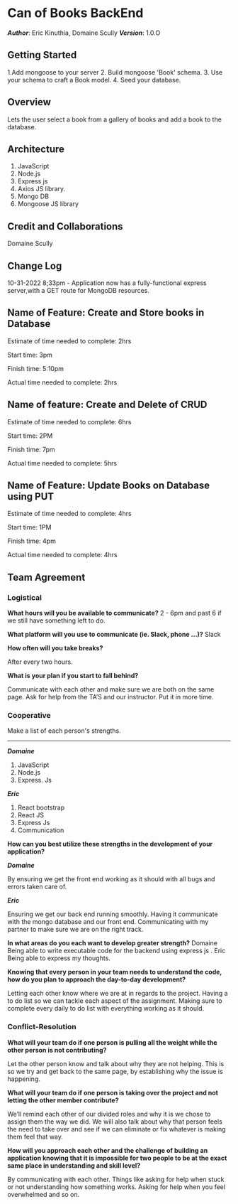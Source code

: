 # Can of Books BackEnd

***Author***: Eric Kinuthia, Domaine Scully
***Version***: 1.0.O

## Getting Started

 1.Add mongoose to your server
 2. Build mongoose 'Book' schema.
 3. Use your schema to craft a Book model.
 4. Seed your database.


## Overview

Lets the user select a book from a gallery of books and add a book to the database.

## Architecture

1. JavaScript
2. Node.js
3. Express js
4. Axios JS library.
5. Mongo DB
6. Mongoose JS library


## Credit and Collaborations 

Domaine Scully

## Change Log

10-31-2022 8;33pm - Application now has a fully-functional express server,with a GET route for MongoDB resources.

## Name of Feature: Create and Store books in Database

Estimate of time needed to complete: 2hrs

Start time: 3pm

Finish time: 5:10pm

Actual time needed to complete: 2hrs

## Name of feature: Create and Delete of CRUD

Estimate of time needed to complete: 6hrs

Start time: 2PM

Finish time: 7pm

Actual time needed to complete: 5hrs

## Name of Feature: Update Books on Database using PUT

Estimate of time needed to complete: 4hrs

Start time: 1PM

Finish time: 4pm

Actual time needed to complete: 4hrs


## Team Agreement

### Logistical

**What hours will you be available to communicate?**
2 - 6pm and past 6 if we still have something left to do.

**What platform will you use to communicate (ie. Slack, phone …)?**
Slack

**How often will you take breaks?**

After every two hours.

**What is your plan if you start to fall behind?**

Communicate with each other and make sure we are both on the same page. Ask for help from the TA’S and our instructor.
Put it in more time.

### Cooperative

Make a list of each person's strengths.
***
***Domaine***

1. JavaScript
2. Node.js 
3. Express. Js

***Eric***

1. React bootstrap
2. React JS
3. Express Js
4. Communication

**How can you best utilize these strengths in the development of your application?**

***Domaine***

By ensuring we get the front end working as it should with all bugs and errors taken care of.

***Eric***

Ensuring we get our back end running smoothly. Having it communicate with the mongo database and our front end.
Communicating with my partner to make sure we are on the right track.

**In what areas do you each want to develop greater strength?**
Domaine 
Being able to write executable code for the backend using express js .
Eric
Being able to express my thoughts.

**Knowing that every person in your team needs to understand the code, how do you plan to approach the day-to-day development?**

Letting each other know where we are at in regards to the project.
Having a to do list so we can tackle each aspect of the assignment.
Making sure to complete every daily to do list with everything working as it should.

### Conflict-Resolution

**What will your team do if one person is pulling all the weight while the other person is not contributing?**

Let the other person know and talk about why they are not helping.
This is so we try and get back to the same page, by establishing why the issue is happening.

**What will your team do if one person is taking over the project and not letting the other member contribute?**

We’ll remind each other of our divided roles and why it is we chose to assign them the way we did. We will also talk about why that person feels the need to take over and see if we can eliminate or fix whatever is making them feel that way.

**How will you approach each other and the challenge of building an application knowing that it is impossible for two people to be at the exact same place in understanding and skill level?**

By communicating with each other. Things like asking for help when stuck or not understanding how something works. Asking for help when you feel overwhelmed and so on.

